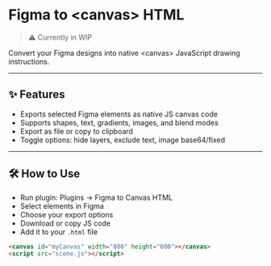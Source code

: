 # Figma to &lt;canvas> HTML

> ⚠️ Currently in WIP

Convert your Figma designs into native &lt;canvas> JavaScript drawing instructions.

---

## ✨ Features
- Exports selected Figma elements as native JS canvas code
- Supports shapes, text, gradients, images, and blend modes
- Export as file or copy to clipboard
- Toggle options: hide layers, exclude text, image base64/fixed

---

## 🛠 How to Use

- Run plugin: Plugins → Figma to Canvas HTML
- Select elements in Figma
- Choose your export options
- Download or copy JS code
- Add it to your `.html` file

```html
<canvas id="myCanvas" width="800" height="600"></canvas>
<script src="scene.js"></script>
```